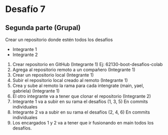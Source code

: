 # Desafío 7

## Segunda parte (Grupal)

Crear un repositorio donde estén todos los desafíos

* Integrante 1 
* Integrante 2

1. Crear repositorio en GitHub (Integrante 1)
    Ej: 62130-boot-desafios-colab
2. Agrega al repositorio remoto a un compañero (Integrante 1)
3. Crear un repositorio local (Integrante 1)
4. Subir el repositorio local creado al remoto (Integrante 1)
5. Crea y sube al remoto la rama para cada intengrate (main, yael, gabriela) (Integrante 1)
6. El otro integrante va a tener que clonar el repositorio (Integrante 2)
7. Integrante 1 va a subir en su rama el desafíos (1, 3, 5) En commits individuales
8. Integrante 2 va a subir en su rama el desafíos (2, 4, 6) En commits individuales
9. Los encargados 1 y 2 va a tener que ir fusionando en main todos los desafíos.